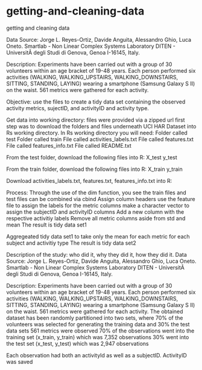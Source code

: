 getting-and-cleaning-data
=========================

getting and cleaning data


Data Source:
Jorge L. Reyes-Ortiz, Davide Anguita, Alessandro Ghio, Luca Oneto. 
Smartlab - Non Linear Complex Systems Laboratory 
DITEN - UniversitÃ  degli Studi di Genova, Genoa I-16145, Italy. 

Description:
Experiments have been carried out with a group of 30 volunteers within an age bracket of 19-48 years. Each person performed six activities (WALKING, WALKING_UPSTAIRS, WALKING_DOWNSTAIRS, SITTING, STANDING, LAYING) wearing a smartphone (Samsung Galaxy S II) on the waist. 561 metrics were gathered for each activity.


Objective:
use the files to create a tidy data set containing the observed activity metrics, sujectID, and activityID and activity type.


Get data into working directory:
files were provided via a zipped url
first step was to download the folders and files underneath UCI HAR Dataset into  Rs working directory. In Rs working directory you will need:
  Folder called test
  Folder called train
  File called activities_labels.txt
  File called features.txt
  File called features_info.txt
  File called README.txt

From the test folder, download the following files into R:
X_test
y_test

From the train folder, download the following files into R:
X_train
y_train

Download activities_labels.txt, features.txt, features_info.txt into R:


Process:
Through the use of the dim function, you see the train files and test files can be combined via  cbind
Assign column headers
  use the feature file to assign the labels for the metric columns
  make a character vector to assign the subjectID and activityID columns
Add a new column with the respective activitiy labels
Remove all metric columns aside from std and mean
The result is tidy data set1

Aggregeated tidy data set1 to take only the mean for each metric for each subject and activitiy type
The result is tidy data set2

Description of the study: who did it, why they did it, how they did it.
Data Source:
Jorge L. Reyes-Ortiz, Davide Anguita, Alessandro Ghio, Luca Oneto. 
Smartlab - Non Linear Complex Systems Laboratory 
DITEN - UniversitÃ  degli Studi di Genova, Genoa I-16145, Italy. 

Description:
Experiments have been carried out with a group of 30 volunteers within an age bracket of 19-48 years. Each person performed six activities (WALKING, WALKING_UPSTAIRS, WALKING_DOWNSTAIRS, SITTING, STANDING, LAYING) wearing a smartphone (Samsung Galaxy S II) on the waist. 561 metrics were gathered for each activity.
The obtained dataset has been randomly partitioned into two sets, where 70% of the volunteers was selected for generating the training data and 30% the test data sets
561 metrics were observed 
70% of the observations went into the training set (x_train, y_train)  which was 7,352 observations
30% went into the test set (x_test, y_test) which was 2,947 observations

Each observation had both an activityId as well as a subjectID. ActivityID was saved
